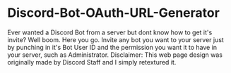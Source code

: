 # Discord-Bot-OAuth-URL-Generator
Ever wanted a Discord Bot from a server but dont know how to get it's invite?
Well boom. 
Here you go. 
Invite any bot you want to your server just by punching in it's Bot User ID and the permission you want it to have in your server, such as Administrator. 
Disclaimer: This web page design was originally made by Discord Staff and I simply retextured it.
